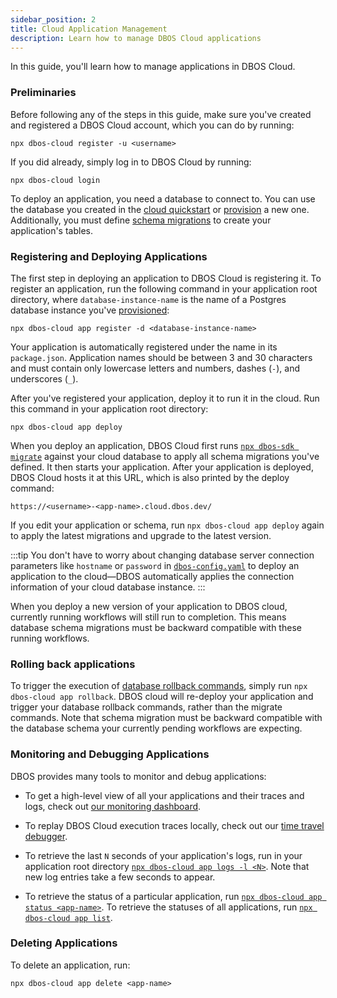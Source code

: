 ```yaml
---
sidebar_position: 2
title: Cloud Application Management
description: Learn how to manage DBOS Cloud applications
---
```


In this guide, you'll learn how to manage applications in DBOS Cloud.

### Preliminaries

Before following any of the steps in this guide, make sure you've created and registered a DBOS Cloud account, which you can do by running:

```
npx dbos-cloud register -u <username>
```

If you did already, simply log in to DBOS Cloud by running:

```
npx dbos-cloud login
```

To deploy an application, you need a database to connect to.
You can use the database you created in the [cloud quickstart](../getting-started/quickstart-cloud.md) or [provision](./database-management.md#provisioning-database-instances) a new one.
Additionally, you must define [schema migrations](./database-management.md#database-schema-management) to create your application's tables.

### Registering and Deploying Applications

The first step in deploying an application to DBOS Cloud is registering it.
To register an application, run the following command in your application root directory, where `database-instance-name` is the name of a Postgres database instance you've [provisioned](./database-management.md#provisioning-database-instances):

```
npx dbos-cloud app register -d <database-instance-name>
```

Your application is automatically registered under the name in its `package.json`.
Application names should be between 3 and 30 characters and must contain only lowercase letters and numbers, dashes (`-`), and underscores (`_`).

After you've registered your application, deploy it to run it in the cloud.
Run this command in your application root directory:

```
npx dbos-cloud app deploy
```

When you deploy an application, DBOS Cloud first runs [`npx dbos-sdk migrate`](../api-reference/cli.md#npx-dbos-sdk-migrate) against your cloud database to apply all schema migrations you've defined.
It then starts your application.
After your application is deployed, DBOS Cloud hosts it at this URL, which is also printed by the deploy command:

```
https://<username>-<app-name>.cloud.dbos.dev/
```

If you edit your application or schema, run `npx dbos-cloud app deploy` again to apply the latest migrations and upgrade to the latest version.

:::tip
You don't have to worry about changing database server connection parameters like `hostname` or `password` in [`dbos-config.yaml`](../api-reference/configuration.md) to deploy an application to the cloud&#8212;DBOS automatically applies the connection information of your cloud database instance.
:::

When you deploy a new version of your application to DBOS cloud, currently running workflows will still run to completion. This means database schema migrations must be backward compatible with these running workflows.

### Rolling back applications

To trigger the execution of [database rollback commands](./database-management.md#database-schema-management), simply run `npx dbos-cloud app rollback`. DBOS cloud will re-deploy your application and trigger your database rollback commands, rather than the migrate commands.
Note that schema migration must be backward compatible with the database schema your currently pending workflows are expecting.

### Monitoring and Debugging Applications

DBOS provides many tools to monitor and debug applications:

- To get a high-level view of all your applications and their traces and logs, check out [our monitoring dashboard](./monitoring-dashboard).

- To replay DBOS Cloud execution traces locally, check out our [time travel debugger](./timetravel-debugging).

- To retrieve the last `N` seconds of your application's logs, run in your application root directory [`npx dbos-cloud app logs -l <N>`](../api-reference/cloud-cli.md#npx-dbos-cloud-application-logs). Note that new log entries take a few seconds to appear.

- To retrieve the status of a particular application, run [`npx dbos-cloud app status <app-name>`](../api-reference/cloud-cli.md#npx-dbos-cloud-application-status). To retrieve the statuses of all applications, run [`npx dbos-cloud app list`](../api-reference/cloud-cli.md#npx-dbos-cloud-application-list).

### Deleting Applications

To delete an application, run:

```
npx dbos-cloud app delete <app-name>
```
